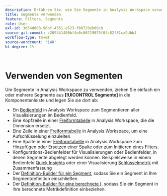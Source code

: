 ```yaml
---
description: Erfahren Sie, wie Sie Segmente in Analysis Workspace verwenden.
title: Segmente verwenden
feature: Filters, Segments
role: User
exl-id: 3d54dd03-96bf-4551-a523-fb6729eb09cb
source-git-commit: c209341400bf4e0c00719075f0fc82f81ca9dbb4
workflow-type: tm+mt
source-wordcount: '148'
ht-degree: 1%

---
```


# Verwenden von Segmenten

Um Segmente in Analysis Workspace zu verwenden, ziehen Sie einfach ein oder mehrere Segmente aus **[!UICONTROL Segmente]** in die Komponentenleiste und legen Sie sie dort ab:

* Ein [Bedienfeld](/help/analysis-workspace/c-panels/panels.md) in Analysis Workspace zum Segmentieren aller Visualisierungen im Bedienfeld.
* Eine Kopfzeile in einer [Freiformtabelle](/help/analysis-workspace/visualizations/freeform-table/freeform-table.md) in Analysis Workspace, die die Dimension ersetzt.
* Eine Zeile in einer [Freiformtabelle](/help/analysis-workspace/visualizations/freeform-table/freeform-table.md) in Analysis Workspace, um eine Aufschlüsselung einzuleiten.
* Eine Spalte in einer [Freiformtabelle](/help/analysis-workspace/visualizations/freeform-table/freeform-table.md) in Analysis Workspace zum Hinzufügen oder Ersetzen einer Spalte oder zum Initiieren eines Filters.
* Konfigurations-Bedienfelder für Visualisierungen oder Bedienfelder, in denen Segmente abgelegt werden können. Beispielsweise in einem Bedienfeld [Quick Insights](/help/analysis-workspace/c-panels/quickinsight.md) oder einer Visualisierung [Schlüsselmetrik](/help/analysis-workspace/visualizations/key-metric.md) mit Zusammenfassung
* Der [Definition-Builder für ein Segment](/help/components/segments/seg-builder.md#definition-builder), sodass Sie ein Segment in Ihre Segmentdefinition einschließen.
* Der [Definition-Builder für eine berechnete ](/help/components/calc-metrics/cm-workflow/cm-build-metrics.md#definition-builder)), sodass Sie ein Segment in Ihre berechnete Metrikdefinition einbeziehen.
